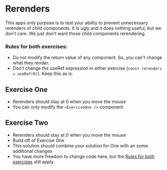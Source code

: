 # Rerenders

This apps only purpose is to test your ability to prevent unnecessary rerenders of child components. It is ugly and it does nothing useful, but we don't care. We just don't want those child components rerendering.

### Rules for both exercises:

- Do not modify the return value of any component. So, you can't change what they render.
- Don't change the useRef expression in either exercise (`const rerenders = useRef(0)`). Keep this as is.

## Exercise One

- Rerenders should stay at 0 when you move the mouse
- You can only modify the `<ExerciseOne />` component

## Exercise Two

- Rerenders should stay at 0 when you move the mouse
- Build off of Exercise One
- This solution should combine your solution for One with an some additional changes
- You have more freedom to change code here, but the [Rules for both exercises](#rules-for-both-exercises) still apply.
